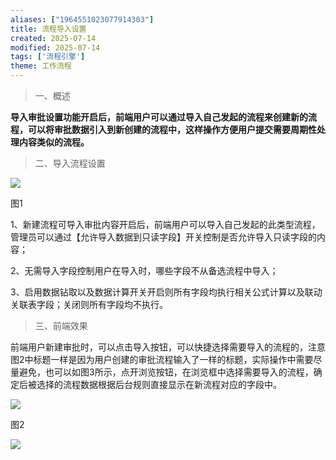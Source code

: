 ```yaml
---
aliases: ["1964551023077914303"]
title: 流程导入设置
created: 2025-07-14
modified: 2025-07-14
tags: ['流程引擎']
theme: 工作流程
---
```


> 一、概述

**导入审批设置功能开启后，前端用户可以通过导入自己发起的流程来创建新的流程，可以将审批数据引入到新创建的流程中，这样操作方便用户提交需要周期性处理内容类似的流程。**

> 二、导入流程设置

![](https://myhelpdoc.oss-cn-heyuan.aliyuncs.com/mdimages/9831bfe7c284450c340eb995c2c7ca2b.jpg)

图1

1、新建流程可导入审批内容开启后，前端用户可以导入自己发起的此类型流程，管理员可以通过【允许导入数据到只读字段】开关控制是否允许导入只读字段的内容；

2、无需导入字段控制用户在导入时，哪些字段不从备选流程中导入；

3、启用数据钻取以及数据计算开关开启则所有字段均执行相关公式计算以及联动关联表字段；关闭则所有字段均不执行。

> 三、前端效果

前端用户新建审批时，可以点击导入按钮，可以快捷选择需要导入的流程的，注意图2中标题一样是因为用户创建的审批流程输入了一样的标题，实际操作中需要尽量避免，也可以如图3所示，点开浏览按钮，在浏览框中选择需要导入的流程，确定后被选择的流程数据根据后台规则直接显示在新流程对应的字段中。

![](https://myhelpdoc.oss-cn-heyuan.aliyuncs.com/mdimages/223b97e479ec383fdd1079bf3164c4b7.jpg)

图2

![](https://myhelpdoc.oss-cn-heyuan.aliyuncs.com/mdimages/0d07ea92466de929e9d78ffe16d63f76.jpg)

